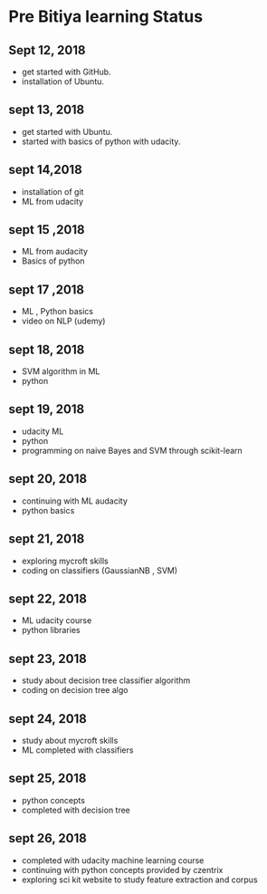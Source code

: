 # Pre Bitiya learning Status

## Sept 12, 2018
 *  get started with GitHub.
 *  installation of Ubuntu.
## sept 13, 2018
 * get started with Ubuntu.
 * started with basics of python with udacity.
## sept 14,2018
  * installation of git
  * ML from udacity
## sept 15 ,2018
  * ML from audacity
  * Basics of python
## sept 17 ,2018
  * ML , Python basics
  * video on NLP (udemy)
## sept 18, 2018
  * SVM algorithm in ML
  * python
## sept 19, 2018
  * udacity ML
  * python
  * programming on naive Bayes and SVM through scikit-learn 
## sept 20, 2018
  * continuing with ML audacity
  * python basics 
## sept 21, 2018
  * exploring mycroft skills
  * coding on classifiers (GaussianNB , SVM)
## sept 22, 2018
  * ML udacity course
  * python libraries
## sept 23, 2018
  * study about decision tree classifier algorithm
  * coding on decision tree algo
## sept 24, 2018
  * study about mycroft skills
  * ML completed with classifiers
## sept 25, 2018
  * python concepts
  * completed with decision tree
## sept 26, 2018
  * completed with udacity machine learning course
  * continuing with python concepts provided by czentrix
  * exploring sci kit website to study feature extraction and corpus
  
  

